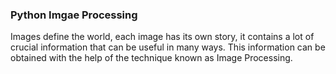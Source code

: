 ### Python Imgae Processing

Images define the world, each image has its own story, it contains a lot of crucial information that can be useful in many ways. This information can be obtained with the help of the technique known as Image Processing.
